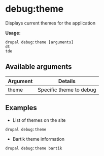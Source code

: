 # debug:theme
Displays current themes for the application

**Usage:**
```
drupal debug:theme [arguments]
dt
tde
```

## Available arguments
Argument | Details
---------|-------------
theme | Specific theme to debug

## Examples
* List of themes on the site
```
drupal debug:theme
```
* Bartik theme information
```
drupal debug:theme bartik
```
